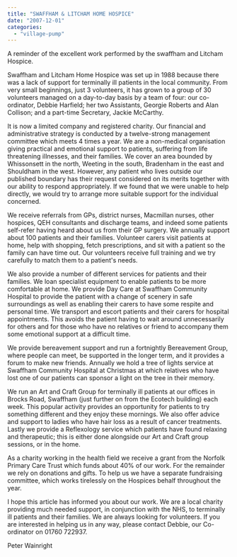 ```yaml
---
title: "SWAFFHAM & LITCHAM HOME HOSPICE"
date: "2007-12-01"
categories: 
  - "village-pump"
---
```


A reminder of the excellent work performed by the swaffham and Litcham Hospice.

Swaffham and Litcham Home Hospice was set up in 1988 because there was a lack of support for terminally ill patients in the local community. From very small beginnings, just 3 volunteers, it has grown to a group of 30 volunteers managed on a day-to-day basis by a team of four: our co-ordinator, Debbie Harfield; her two Assistants, Georgie Roberts and Alan Collison; and a part-time Secretary, Jackie McCarthy.

It is now a limited company and registered charity. Our financial and administrative strategy is conducted by a twelve-strong management committee which meets 4 times a year. We are a non-medical organisation giving practical and emotional support to patients, suffering from life threatening illnesses, and their families. We cover an area bounded by Whissonsett in the north, Weeting in the south, Bradenham in the east and Shouldham in the west. However, any patient who lives outside our published boundary has their request considered on its merits together with our ability to respond appropriately. If we found that we were unable to help directly, we would try to arrange more suitable support for the individual concerned.

We receive referrals from GPs, district nurses, Macmillan nurses, other hospices, QEH consultants and discharge teams, and indeed some patients self-refer having heard about us from their GP surgery. We annually support about 100 patients and their families. Volunteer carers visit patients at home, help with shopping, fetch prescriptions, and sit with a patient so the family can have time out. Our volunteers receive full training and we try carefully to match them to a patient's needs.

We also provide a number of different services for patients and their families. We loan specialist equipment to enable patients to be more comfortable at home. We provide Day Care at Swaffham Community Hospital to provide the patient with a change of scenery in safe surroundings as well as enabling their carers to have some respite and personal time. We transport and escort patients and their carers for hospital appointments. This avoids the patient having to wait around unnecessarily for others and for those who have no relatives or friend to accompany them some emotional support at a difficult time.

We provide bereavement support and run a fortnightly Bereavement Group, where people can meet, be supported in the longer term, and it provides a forum to make new friends. Annually we hold a tree of lights service at Swaffham Community Hospital at Christmas at which relatives who have lost one of our patients can sponsor a light on the tree in their memory.

We run an Art and Craft Group for terminally ill patients at our offices in Brocks Road, Swaffham (just further on from the Ecotech building) each week. This popular activity provides an opportunity for patients to try something different and they enjoy these mornings. We also offer advice and support to ladies who have hair loss as a result of cancer treatments. Lastly we provide a Reflexology service which patients have found relaxing and therapeutic; this is either done alongside our Art and Craft group sessions, or in the home.

As a charity working in the health field we receive a grant from the Norfolk Primary Care Trust which funds about 40% of our work. For the remainder we rely on donations and gifts. To help us we have a separate fundraising committee, which works tirelessly on the Hospices behalf throughout the year.

I hope this article has informed you about our work. We are a local charity providing much needed support, in conjunction with the NHS, to terminally ill patients and their families. We are always looking for volunteers. If you are interested in helping us in any way, please contact Debbie, our Co-ordinator on 01760 722937.

Peter Wainright
